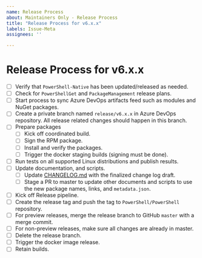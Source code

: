 ```yaml
---
name: Release Process
about: Maintainers Only - Release Process
title: "Release Process for v6.x.x"
labels: Issue-Meta
assignees: ''

---
```


<!--
This template is for maintainers to create an issues to track the release process.
Please **only** use this template if you are a maintainer.
-->

# Release Process for v6.x.x

- [ ] Verify that `PowerShell-Native` has been updated/released as needed.
- [ ] Check for `PowerShellGet` and `PackageManagement` release plans.
- [ ] Start process to sync Azure DevOps artifacts feed such as modules and NuGet packages.
- [ ] Create a private branch named `release/v6.x.x` in Azure DevOps repository.
   All release related changes should happen in this branch.
- [ ] Prepare packages
    - [ ] Kick off coordinated build.
    - [ ] Sign the RPM package.
    - [ ] Install and verify the packages.
    - [ ] Trigger the docker staging builds (signing must be done).
- [ ] Run tests on all supported Linux distributions and publish results.
- [ ] Update documentation, and scripts.
    - [ ] Update [CHANGELOG.md](../../CHANGELOG.md) with the finalized change log draft.
    - [ ] Stage a PR to master to update other documents and
          scripts to use the new package names, links, and `metadata.json`.
- [ ] Kick off Release pipeline.
- [ ] Create the release tag and push the tag to `PowerShell/PowerShell` repository.
- [ ] For preview releases,
  merge the release branch to GitHub `master` with a merge commit.
- [ ] For non-preview releases,
  make sure all changes are already in master.
- [ ] Delete the release branch.
- [ ] Trigger the docker image release.
- [ ] Retain builds.
